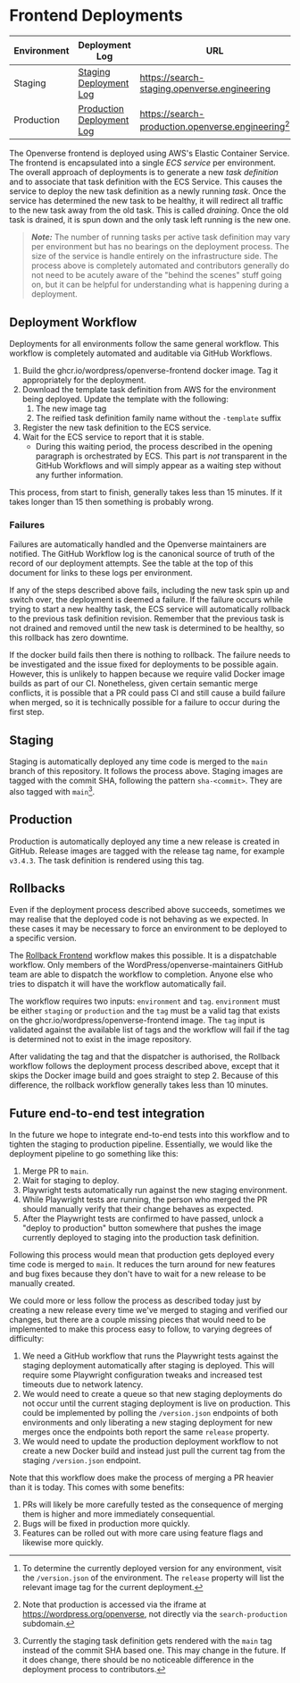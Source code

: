 # Frontend Deployments

| Environment | Deployment Log                                                                                                                        | URL                                                            | Version Endpoint[^versions]                                                        |
| ----------- | ------------------------------------------------------------------------------------------------------------------------------------- | -------------------------------------------------------------- | ---------------------------------------------------------------------------------- |
| Staging     | [Staging Deployment Log](https://github.com/WordPress/openverse-frontend/actions/workflows/ghcr.yml?query=branch%3Amain+event%3Apush) | <https://search-staging.openverse.engineering>                 | [Staging version](https://search-staging.openverse.engineering/version.json)       |
| Production  | [Production Deployment Log](https://github.com/WordPress/openverse-frontend/actions/workflows/ghcr.yml?query=event%3Arelease)         | <https://search-production.openverse.engineering>[^production] | [Production version](https://search-production.openverse.engineering/version.json) |

[^versions]: To determine the currently deployed version for any environment, visit the `/version.json` of the environment. The `release` property will list the relevant image tag for the current deployment.
[^production]: Note that production is accessed via the iframe at <https://wordpress.org/openverse>, not directly via the `search-production` subdomain.

The Openverse frontend is deployed using AWS's Elastic Container Service. The frontend is encapsulated into a single _ECS service_ per environment. The overall approach of deployments is to generate a new _task definition_ and to associate that task definition with the ECS Service. This causes the service to deploy the new task definition as a newly running _task_. Once the service has determined the new task to be healthy, it will redirect all traffic to the new task away from the old task. This is called _draining_. Once the old task is drained, it is spun down and the only task left running is the new one.

> _**Note:**_ The number of running tasks per active task definition may vary per environment but has no bearings on the deployment process. The size of the service is handle entirely on the infrastructure side. The process above is completely automated and contributors generally do not need to be acutely aware of the "behind the scenes" stuff going on, but it can be helpful for understanding what is happening during a deployment.

## Deployment Workflow

Deployments for all environments follow the same general workflow. This workflow is completely automated and auditable via GitHub Workflows.

1. Build the ghcr.io/wordpress/openverse-frontend docker image. Tag it appropriately for the deployment.
2. Download the template task definition from AWS for the environment being deployed. Update the template with the following:
   1. The new image tag
   2. The reified task definition family name without the `-template` suffix
3. Register the new task definition to the ECS service.
4. Wait for the ECS service to report that it is stable.
   - During this waiting period, the process described in the opening paragraph is orchestrated by ECS. This part is _not_ transparent in the GitHub Workflows and will simply appear as a waiting step without any further information.

This process, from start to finish, generally takes less than 15 minutes. If it takes longer than 15 then something is probably wrong.

### Failures

Failures are automatically handled and the Openverse maintainers are notified. The GitHub Workflow log is the canonical source of truth of the record of our deployment attempts. See the table at the top of this document for links to these logs per environment.

If any of the steps described above fails, including the new task spin up and switch over, the deployment is deemed a failure. If the failure occurs while trying to start a new healthy task, the ECS service will automatically rollback to the previous task definition revision. Remember that the previous task is not drained and removed until the new task is determined to be healthy, so this rollback has zero downtime.

If the docker build fails then there is nothing to rollback. The failure needs to be investigated and the issue fixed for deployments to be possible again. However, this is unlikely to happen because we require valid Docker image builds as part of our CI. Nonetheless, given certain semantic merge conflicts, it is possible that a PR could pass CI and still cause a build failure when merged, so it is technically possible for a failure to occur during the first step.

## Staging

Staging is automatically deployed any time code is merged to the `main` branch of this repository. It follows the process above. Staging images are tagged with the commit SHA, following the pattern `sha-<commit>`. They are also tagged with `main`[^staging-tag].

[^staging-tag]: Currently the staging task definition gets rendered with the `main` tag instead of the commit SHA based one. This may change in the future. If it does change, there should be no noticeable difference in the deployment process to contributors.

## Production

Production is automatically deployed any time a new release is created in GitHub. Release images are tagged with the release tag name, for example `v3.4.3`. The task definition is rendered using this tag.

## Rollbacks

Even if the deployment process described above succeeds, sometimes we may realise that the deployed code is not behaving as we expected. In these cases it may be necessary to force an environment to be deployed to a specific version.

The [Rollback Frontend](https://github.com/WordPress/openverse-frontend/actions/workflows/rollback.yml) workflow makes this possible. It is a dispatchable workflow. Only members of the WordPress/openverse-maintainers GitHub team are able to dispatch the workflow to completion. Anyone else who tries to dispatch it will have the workflow automatically fail.

The workflow requires two inputs: `environment` and `tag`. `environment` must be either `staging` or `production` and the `tag` must be a valid tag that exists on the ghcr.io/wordpress/openverse-frontend image. The `tag` input is validated against the available list of tags and the workflow will fail if the tag is determined not to exist in the image repository.

After validating the tag and that the dispatcher is authorised, the Rollback workflow follows the deployment process described above, except that it skips the Docker image build and goes straight to step 2. Because of this difference, the rollback workflow generally takes less than 10 minutes.

## Future end-to-end test integration

In the future we hope to integrate end-to-end tests into this workflow and to tighten the staging to production pipeline. Essentially, we would like the deployment pipeline to go something like this:

1. Merge PR to `main`.
2. Wait for staging to deploy.
3. Playwright tests automatically run against the new staging environment.
4. While Playwright tests are running, the person who merged the PR should manually verify that their change behaves as expected.
5. After the Playwright tests are confirmed to have passed, unlock a "deploy to production" button somewhere that pushes the image currently deployed to staging into the production task definition.

Following this process would mean that production gets deployed every time code is merged to `main`. It reduces the turn around for new features and bug fixes because they don't have to wait for a new release to be manually created.

We could more or less follow the process as described today just by creating a new release every time we've merged to staging and verified our changes, but there are a couple missing pieces that would need to be implemented to make this process easy to follow, to varying degrees of difficulty:

1. We need a GitHub workflow that runs the Playwright tests against the staging deployment automatically after staging is deployed. This will require some Playwright configuration tweaks and increased test timeouts due to network latency.
2. We would need to create a queue so that new staging deployments do not occur until the current staging deployment is live on production. This could be implemented by polling the `/version.json` endpoints of both environments and only liberating a new staging deployment for new merges once the endpoints both report the same `release` property.
3. We would need to update the production deployment workflow to not create a new Docker build and instead just pull the current tag from the staging `/version.json` endpoint.

Note that this workflow does make the process of merging a PR heavier than it is today. This comes with some benefits:

1. PRs will likely be more carefully tested as the consequence of merging them is higher and more immediately consequential.
2. Bugs will be fixed in production more quickly.
3. Features can be rolled out with more care using feature flags and likewise more quickly.
